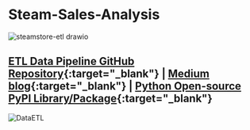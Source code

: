 # Steam-Sales-Analysis

![steamstore-etl drawio](https://github.com/user-attachments/assets/663ad4c1-350e-44ef-8264-f26a9f6176ec)

## [ETL Data Pipeline GitHub Repository](https://github.com/DataForgeOpenAIHub/Steam-Sales-Analysis){:target="_blank"} | [Medium blog](https://medium.com/@sudarshanasrao/steam-sales-insight-data-driven-analysis-and-visualization-pipeline-803862e5f555){:target="_blank"} | [Python Open-source PyPI Library/Package](https://pypi.org/project/steamstore-etl/){:target="_blank"}

![DataETL](https://github.com/user-attachments/assets/0f9b10d4-8270-4ff5-a3bc-73ba30331d9a)

